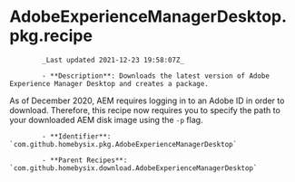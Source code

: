 # AdobeExperienceManagerDesktop.pkg.recipe

            _Last updated 2021-12-23 19:58:07Z_

            - **Description**: Downloads the latest version of Adobe Experience Manager Desktop and creates a package.

As of December 2020, AEM requires logging in to an Adobe ID in order to download.
Therefore, this recipe now requires you to specify the path to your downloaded AEM disk image
using the `-p` flag.

            - **Identifier**: `com.github.homebysix.pkg.AdobeExperienceManagerDesktop`

            - **Parent Recipes**: `com.github.homebysix.download.AdobeExperienceManagerDesktop`